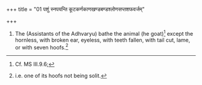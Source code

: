 +++
title = "01 पशुं स्नपयन्ति कूटकर्णकाणखण्डबण्डश्लोणसप्तशफवर्जम्"

+++
1. The (Assistants of the Adhvaryu) bathe the animal (he goat)[^1] except the hornless, with broken ear, eyeless, with teeth fallen, with tail cut, lame, or with seven hoofs.[^2]   

[^1]: Cf. MS III.9.6;  

[^2]: i.e. one of its hoofs not being solit.
